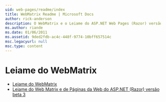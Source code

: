 ```yaml
---
uid: web-pages/readme/index
title: WebMatrix Readme | Microsoft Docs
author: rick-anderson
description: O WebMatrix e o Leiame do ASP.NET Web Pages (Razor) versão 1.0
ms.author: riande
ms.date: 01/06/2011
ms.assetid: 9ded2fdb-ac4c-448f-9774-10bff657514c
msc.legacyurl: null
msc.type: content
---
```

<a name="webmatrix-readme"></a>Leiame do WebMatrix
====================
- [Leiame do WebMatrix](overview.md)
- [Leiame do Web Matrix e de Páginas da Web do ASP.NET (Razor) versão beta 3](beta3.md)
